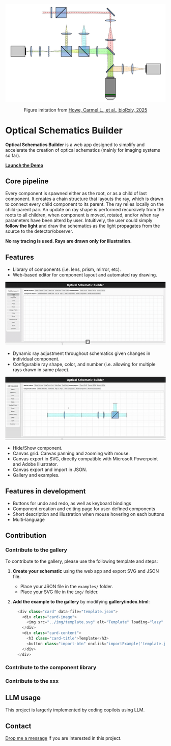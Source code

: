![Example](./img/example_cover.jpg)

<div align="center"> Figure imitation from <a href="https://www.biorxiv.org/content/10.1101/2025.03.17.643718v2.full">Howe, Carmel L., et al., bioRxiv, 2025</a></div>

# Optical Schematics Builder

**Optical Schematics Builder** is a web app designed to simplify and accelerate the creation of optical schematics (mainly for imaging systems so far). 

[**Launch the Demo**](https://aaronzq.github.io/schematics-builder/)

## Core pipeline

Every component is spawned either as the root, or as a child of last component. It creates a chain structure that layouts the ray, which is drawn to connect every child component to its parent. The ray relies locally on the child-parent pair. An update on ray shape is performed recursively from the roots to all children, when component is moved, rotated, and/or when ray parameters have been alterd by user. Intuitively, the user could simply __follow the light__ and draw the schematics as the light propagates from the source to the detector/observer.

__No ray tracing is used. Rays are drawn only for illustration.__

## Features

- Library of components (i.e. lens, prism, mirror, etc).
- Web-based editor for component layout and automated ray drawing. 

<div align="center">
    <img src="./img/v1.gif" alt="v1" />
</div>

- Dynamic ray adjustment throughout schematics given changes in individual component.
- Configurable ray shape, color, and number (i.e. allowing for multiple rays drawn in same place).

<div align="center">
    <img src="./img/v2.gif" alt="v2" />
</div>

- Hide/Show component.
- Canvas grid. Canvas panning and zooming with mouse.
- Canvas export in SVG, directly compatible with Microsoft Powerpoint and Adobe Illustrator.
- Canvas export and import in JSON. 
- Gallery and examples.


## Features in development

- Buttons for undo and redo, as well as keyboard bindings
- Component creation and editing page for user-defined components
- Short description and illustration when mouse hovering on each buttons
- Multi-language


<!-- ## Project Structure

```
schematics-builder/
├── scripts/
│   ├── arrows.js                       # Handles drawing and updating arrows for component placement
│   ├── componentManager.js             # Manages the lifecycle and state of all components on the canvas
│   ├── components.js                   # Defines available optical components and their properties
│   ├── constants.js                    # Stores constant values used throughout the app
│   ├── eventHandler.js                 # Centralizes event listeners and dispatch logic
│   ├── gallery.js                      # Manages the example gallery and importing/exporting examples
│   ├── grid.js                         # Handles drawing and updating the background grid
│   ├── interactionHandler.js           # Manages user interactions (drag, select, zoom, etc.)
│   ├── main.js                         # Main entry point; initializes the app and ties modules together
│   ├── rayMenu.js                      # UI and logic for ray customization and overlay
│   ├── rays.js                         # Handles ray drawing, and propagation logic
│   ├── traceLines.js                   # Manages the drawing of center trace lines between components
│   ├── viewportManager.js              # Handles canvas panning, zooming, and viewport state
│   ├── modules/
│   │   ├── componentAperture.js        # Logic for component apertures and their effects on rays
│   │   ├── componentHierarchy.js       # Manages parent-child relationships between components
│   │   ├── componentPlacement.js       # Handles placement and alignment of components
│   │   ├── componentRenderer.js        # Responsible for rendering components to SVG/canvas
│   │   └── componentUtils.js           # Utility functions for component manipulation
│   └── utils/
│       ├── exportUtils.js              # Functions for exporting/importing schematics (SVG/JSON)
│       ├── mathUtils.js                # Math helper functions (geometry, transforms, etc.)
│       ├── svgUtils.js                 # Utilities for SVG manipulation and creation
│       └── validators.js               # Input and data validation helpers
├── style.css                           # Main stylesheet for the app
└── index.html                          # Main HTML file, sets up the UI layout and loads scripts
``` -->

## Contribution

### Contribute to the gallery
To contribute to the gallery, please use the following template and steps:

1. **Create your schematic** using the web app and export SVG and JSON file.
    - Place your JSON file in the `examples/` folder.
    - Place your SVG file in the `img/` folder.
2. **Add the example to the gallery** by modifying **gallery/index.html**:
    
    ```javascript
      <div class="card" data-file="template.json">
        <div class="card-image">
          <img src="../img/template.svg" alt="Template" loading="lazy" style="display:block;margin:0 auto;max-width:none;max-height:none;width:auto;height:auto;transform-origin:center center;transform:scale(0.6);">
        </div>
        <div class="card-content">
          <h3 class="card-title">Template</h3>
          <button class="import-btn" onclick="importExample('template.json')">Import</button>
        </div>
      </div>
    ```

### Contribute to the component library

### Contribute to the xxx

## LLM usage

This project is largerly implemented by coding copilots using LLM. 

## Contact
[Drop me a message](mailto:zqwang9@ucla.edu) if you are interested in this project.